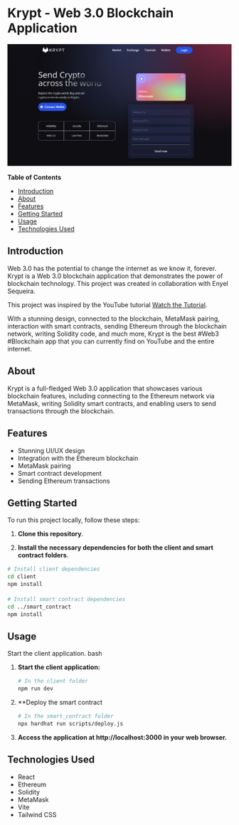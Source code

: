 # Krypt - Web 3.0 Blockchain Application

![Krypt Banner](client/home_readme.png)

**Table of Contents**

- [Introduction](#introduction)
- [About](#about)
- [Features](#features)
- [Getting Started](#getting-started)
- [Usage](#usage)
- [Technologies Used](#technologies-used)

## Introduction

Web 3.0 has the potential to change the internet as we know it, forever. Krypt is a Web 3.0 blockchain application that demonstrates the power of blockchain technology. This project was created in collaboration with Enyel Sequeira.

This project was inspired by the YouTube tutorial [Watch the Tutorial](https://www.youtube.com/watch?v=Wn_Kb3MR_cU&t=7189s&ab_channel=JavaScriptMastery).

With a stunning design, connected to the blockchain, MetaMask pairing, interaction with smart contracts, sending Ethereum through the blockchain network, writing Solidity code, and much more, Krypt is the best #Web3 #Blockchain app that you can currently find on YouTube and the entire internet.

## About

Krypt is a full-fledged Web 3.0 application that showcases various blockchain features, including connecting to the Ethereum network via MetaMask, writing Solidity smart contracts, and enabling users to send transactions through the blockchain.

## Features

- Stunning UI/UX design
- Integration with the Ethereum blockchain
- MetaMask pairing
- Smart contract development
- Sending Ethereum transactions

## Getting Started

To run this project locally, follow these steps:

1. **Clone this repository**.

2. **Install the necessary dependencies for both the client and smart contract folders**.

```bash
# Install client dependencies
cd client
npm install

# Install smart contract dependencies
cd ../smart_contract
npm install
```

## Usage

Start the client application.
bash

1. **Start the client application:**

   ```bash
   # In the client folder
   npm run dev

   ```

2. \*\*Deploy the smart contract

   ```bash
   # In the smart_contract folder
   npx hardhat run scripts/deploy.js

   ```

3. **Access the application at http://localhost:3000 in your web browser.**

## Technologies Used

- React
- Ethereum
- Solidity
- MetaMask
- Vite
- Tailwind CSS
